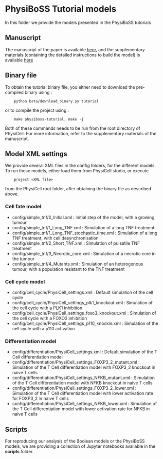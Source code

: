 # PhysiBoSS Tutorial models

In this folder we provide the models presented in the PhysiBoSS tutorials

## Manuscript

The manuscript of the paper is available [here](https://doi.org/10.1093/bib/bbae509), and the supplementary materials (containing the detailed instructions to build the model) is available [here](https://raw.githubusercontent.com/PhysiBoSS/physiboss.github.io/e49f103bd9faeb26e5604ff4f297892f2f51c8fd/papers/supplementary_materials_revised_bbae509.pdf)

## Binary file

To obtain the tutorial binary file, you either need to download the pre-compiled binary using : 
```
    python beta/download_binary.py tutorial
```
or to compile the project using : 
```
    make physiboss-tutorial; make -j
```

Both of these commands needs to be run from the root directory of PhysiCell. For more information, refer to the supplementary materials of the manuscript. 

## Model XML settings 

We provide several XML files in the config folders, for the different models.
To run these models, either load them from PhysiCell studio, or execute 
``` 
    project <XML file>
```

from the PhysiCell root folder, after obtaining the binary file as described above. 

### Cell fate model

- config/simple_tnf/0_Initial.xml : Initial step of the model, with a growing tumour
- config/simple_tnf/1_Long_TNF.xml : Simulation of a long TNF treatment
- config/simple_tnf/1_Long_TNF_stochastic_time.xml : Simulation of a long TNF treatment, with cell desynchronisation
- config/simple_tnf/2_Short_TNF.xml : Simulation of pulsatile TNF treatment
- config/simple_tnf/3_Necrotic_core.xml : Simulation of a necrotic core in the tumour
- config/simple_tnf/4_Mutants.xml : Simulation of an heterogenous tumour, with a population resistant to the TNF treatment

### Cell cycle model

- config/cell_cycle/PhysiCell_settings.xml : Default simulation of the cell cycle
- config/cell_cycle/PhysiCell_settings_plk1_knockout.xml : Simulation of the cell cycle with a PLK1 inhibition
- config/cell_cycle/PhysiCell_settings_foxo3_knockout.xml : Simulation of the cell cycle with a FOXO3 inhibition
- config/cell_cycle/PhysiCell_settings_p110_knockin.xml : Simulation of the cell cycle with a p110 activation

### Differentiation model

- config/differentiation/PhysiCell_settings.xml : Default simulation of the T Cell differentiation model
- config/differentiation/PhysiCell_settings_FOXP3_2_mutant.xml : Simulation of the T Cell differentiation model with FOXP3_2 knockout in naive T cells
- config/differentiation/PhysiCell_settings_NFKB_mutant.xml : Simulation of the T Cell differentiation model with NFKB knockout in naive T cells
- config/differentiation/PhysiCell_settings_FOXP3_2_lower.xml : Simulation of the T Cell differentiation model with lower activation rate for FOXP3_2 in naive T cells
- config/differentiation/PhysiCell_settings_NFKB_lower.xml : Simulation of the T Cell differentiation model with lower activation rate for NFKB in naive T cells


## Scripts

For reproducing our analysis of the Boolean models or the PhysiBoSS models, we are providing a collection of Jupyter notebooks available in the **scripts** folder.
